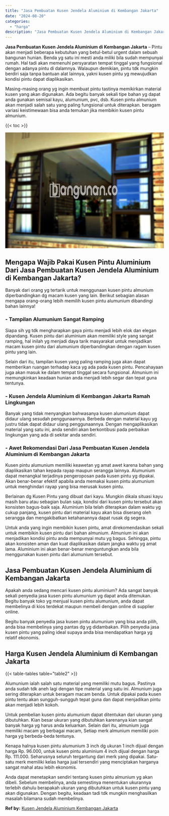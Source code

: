 ```yaml
---
title: "Jasa Pembuatan Kusen Jendela Aluminium di Kembangan Jakarta"
date: "2024-08-20"
categories: 
  - "harga"
description: "Jasa Pembuatan Kusen Jendela Aluminium di Kembangan Jakarta. Anda dapat menetapkan sendiri tentang kusen pintu almunium yg akan dibeli. Sebelum membelinya, a..."
---
```


**Jasa Pembuatan Kusen Jendela Aluminium di Kembangan Jakarta** – Pintu akan menjadi beberapa kebutuhan yang betul-betul urgent dalam sebuah bangunan hunian. Benda yg satu ini mesti anda miliki bila sudah mempunyai rumah. Hal tadi akan memenuhi persyaratan tempat tinggal yang fungsional dengan adanya pintu di dalamnya. Walaupun demikian, pintu tdk mungkin berdiri saja tanpa bantuan alat lainnya, yakni kusen pintu yg mewujudkan kondisi pintu dapat diaplikasikan.

Masing-masing orang yg ingin membuat pintu tastinya memikirkan material kusen yang akan digunakan. Ada begitu banyak sekali tipe bahan yg dapat anda gunakan semisal kayu, alumunium, pvc, dsb. Kusen pintu almunium akan menjadi salah satu yang paling fungsional untuk diterapkan. beragam variasi keistimewaan bisa anda temukan jika membikin kusen pintu almunium.

{{< toc >}}

![Jasa Pembuatan Kusen Jendela Aluminium di Kembangan Jakarta](/images/harga-kusen-jendela-alumunium-11.png)

## Mengapa Wajib Pakai Kusen Pintu Aluminium Dari Jasa Pembuatan Kusen Jendela Aluminium di Kembangan Jakarta?

Banyak dari orang yg tertarik untuk menggunaan kusen pintu almunium diperbandingkan dg macam kusen yang lain. Berikut sebagian alasan mengapa orang-orang lebih memilih kusen pintu alumunium dibandingi bahan lainnya!

### \- Tampilan Alumunium Sangat Ramping

Siapa sih yg tdk mengharapkan gaya pintu menjadi lebih elok dan elegan dipandang. Kusen pintu dari aluminium akan memiliki style yang sangat ramping, hal inilah yg menjadi daya tarik masyarakat untuk menjadikan macam kusen pintu dari alumunium diperbandingkan dengan ragam kusen pintu yang lain.

Selain dari itu, tampilan kusen yang paling ramping juga akan dapat memberikan ruangan terhadap kaca yg ada pada kusen pintu. Pencahayaan juga akan masuk ke dalam tempat tinggal secara fungsional. Almunium ini memungkinkan keadaan hunian anda menjadi lebih segar dan tepat guna tentunya.

### \- Kusen Jendela Aluminium di Kembangan Jakarta Ramah Lingkungan

Banyak yang tidak menyangkan bahwasanya kusen alumunium dapat didaur ulang sesudah penggunaannya. Berbeda dengan material kayu yg justru tidak dapat didaur ulang penggunaannya. Dengan mengaplikasikan material yang satu ini, anda sendiri akan berkontibusi pada perbaikan lingkungan yang ada di sekitar anda sendiri.

### \- Awet Rekomendasi Dari Jasa Pembuatan Kusen Jendela Aluminium di Kembangan Jakarta

Kusen pintu alumunium memiliki keawetan yg amat awet karena bahan yang diaplikasikan tahan kepada rayap maupun serangga lainnya. Alumunium dapat menangkal terjadinya pengeroposan pada kusen pintu yg dipakai. Akan benar-benar efektif apabila anda memakai kusen pintu alumunium untuk menghindari rayap yang bisa merusak kusen pintu.

Berlainan dg Kusen Pintu yang dibuat dari kayu. Mungkin dikala situasi kayu masih baru atau sebagian bulan saja, kondisi dari kusen pintu tersebut akan konsisten bagus-baik saja. Aluminium bila telah diterapkan dalam waktu yg cukup panjang, kusen pintu dari material kayu akan bisa diserang oleh serangga dan mengakibatkan ketahanannya dapat rusak dg segera.

Untuk anda yang ingin membikin kusen pintu, amat direkomendasikan sekali untuk membikin kusen pintu dari bahan almunium. Almunium ini akan menjadikan kondisi pintu anda mempunyai mutu yg bagus. Sehingga, pintu akan konsisten aman dan kuat diaplikasikan dalam jangka waktu yg amat lama. Aluminium ini akan benar-benar menguntungkan anda bila menggunakan kusen pintu dari alumunium tersebut.

## Jasa Pembuatan Kusen Jendela Aluminium di Kembangan Jakarta

Apakah anda sedang mencari kusen pintu aluminium? Ada sangat banyak sekali penyedia jasa kusen pintu alumunium yg dapat anda ditemukan. Begitu banyak toko yg menjual kusen pintu alumunium, anda dapat membelinya di kios terdekat maupun membeli dengan online di supplier online.

Begitu banyak penyedia jasa kusen pintu alumunium yang bisa anda pilih, anda bisa membelinya yang pantas dg yg didambakan. Pilih penyedia jasa kusen pintu yang paling ideal supaya anda bisa mendapatkan harga yg relatif ekonomis.

## Harga Kusen Jendela Aluminium di Kembangan Jakarta

{{< table-tables table="table2" >}}

Alumunium ialah salah satu material yang memiliki mutu bagus. Pastinya anda sudah tdk aneh lagi dengan tipe material yang satu ini. Almunium juga sering diterapkan untuk beragam macam benda. Untuk dipakai pada kusen pintu tentu akan sungguh-sungguh tepat guna dan dapat menjadikan pintu akan menjadi lebih kokoh.

Untuk pembelian kusen pintu alumunium dapat ditentukan dari ukuran yang dibutuhkan. Kian besar ukuran yang dibutuhkan karenanya kian sangat banyak harga yg harus anda keluarkan. Selain dari itu, almunium juga memiliki macam yg berbagai macam, Setiap merk almunium memiliki poin harga yg berbeda-beda tentunya.

Kenapa halnya kusen pintu alumunium 3 inch dg ukuran 1 inch dijual dengan harga Rp. 96.000, untuk kusen pintu aluminium 4 inch dijual dengan harga Rp. 111.000. Seharusnya seluruh tergantung dari merk yang dipakai. Satu-satu merk memiliki kelas harga jual tersendiri yang menciptakan harganya sangat mahal atau lebih ekonomis.

Anda dapat menetapkan sendiri tentang kusen pintu almunium yg akan dibeli. Sebelum membelinya, anda semestinya menentukan ukurannya terlebih dahulu berapakah ukuran yang dibutuhkan untuk kusen pintu yang akan digunakan. Dengan begitu, keadaan tadi tdk mungkin menghasilkan masalah bilamana sudah membelinya.

**Ref by:** [Kusen Jendela Aluminium Kembangan Jakarta](https://id.wikipedia.org/wiki/Kusen)
